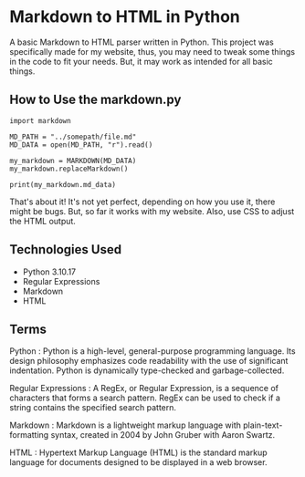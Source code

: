# Markdown to HTML in Python

A basic Markdown to HTML parser written in Python. This project was specifically made for my website, thus, you may need to tweak some things in the code to fit your needs. But, it may work as intended for all basic things.

## How to Use the markdown.py
```
import markdown

MD_PATH = "../somepath/file.md"
MD_DATA = open(MD_PATH, "r").read()

my_markdown = MARKDOWN(MD_DATA)
my_markdown.replaceMarkdown()

print(my_markdown.md_data)
```

That's about it! It's not yet perfect, depending on how you use it, there might be bugs. But, so far it works with my website. Also, use CSS to adjust the HTML output.

## Technologies Used

- Python 3.10.17
- Regular Expressions
- Markdown
- HTML

## Terms

Python
: Python is a high-level, general-purpose programming language. Its design philosophy emphasizes code readability with the use of significant indentation. Python is dynamically type-checked and garbage-collected.

Regular Expressions
: A RegEx, or Regular Expression, is a sequence of characters that forms a search pattern. RegEx can be used to check if a string contains the specified search pattern.

Markdown
: Markdown is a lightweight markup language with plain-text-formatting syntax, created in 2004 by John Gruber with Aaron Swartz.

HTML
: Hypertext Markup Language (HTML) is the standard markup language for documents designed to be displayed in a web browser.
